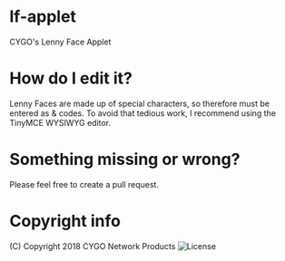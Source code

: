 # lf-applet
CYGO's Lenny Face Applet

# How do I edit it?
Lenny Faces are made up of special characters, so therefore must be entered as & codes. To avoid that tedious work,
I recommend using the TinyMCE WYSIWYG editor. 

# Something missing or wrong?
Please feel free to create a pull request. 

# Copyright info
(C) Copyright 2018 CYGO Network Products
<img src="https://img.shields.io/github/license/NeotiDev/discord.js-sample-bot.svg?style=for-the-badge" alt="License">
